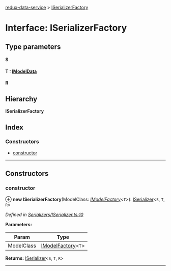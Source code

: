 [redux-data-service](../README.md) > [ISerializerFactory](../interfaces/iserializerfactory.md)

# Interface: ISerializerFactory

## Type parameters
#### S 
#### T :  [IModelData](imodeldata.md)
#### R 
## Hierarchy

**ISerializerFactory**

## Index

### Constructors

* [constructor](iserializerfactory.md#constructor)

---

## Constructors

<a id="constructor"></a>

###  constructor

⊕ **new ISerializerFactory**(ModelClass: *[IModelFactory](imodelfactory.md)<`T`>*): [ISerializer](iserializer.md)<`S`, `T`, `R`>

*Defined in [Serializers/ISerializer.ts:10](https://github.com/Rediker-Software/redux-data-service/blob/6ea6c09/src/Serializers/ISerializer.ts#L10)*

**Parameters:**

| Param | Type |
| ------ | ------ |
| ModelClass | [IModelFactory](imodelfactory.md)<`T`> |

**Returns:** [ISerializer](iserializer.md)<`S`, `T`, `R`>

___

